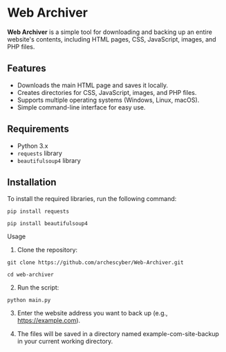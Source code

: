 # Web Archiver

**Web Archiver** is a simple tool for downloading and backing up an entire website's contents, including HTML pages, CSS, JavaScript, images, and PHP files.

## Features

- Downloads the main HTML page and saves it locally.
- Creates directories for CSS, JavaScript, images, and PHP files.
- Supports multiple operating systems (Windows, Linux, macOS).
- Simple command-line interface for easy use.

## Requirements

- Python 3.x
- `requests` library
- `beautifulsoup4` library

## Installation

To install the required libraries, run the following command:

```
pip install requests 
```
```
pip install beautifulsoup4
```
Usage

1. Clone the repository:
```
git clone https://github.com/archescyber/Web-Archiver.git
```
```
cd web-archiver
```


2. Run the script:
```
python main.py
```

3. Enter the website address you want to back up (e.g., https://example.com).


4. The files will be saved in a directory named example-com-site-backup in your current working directory.

